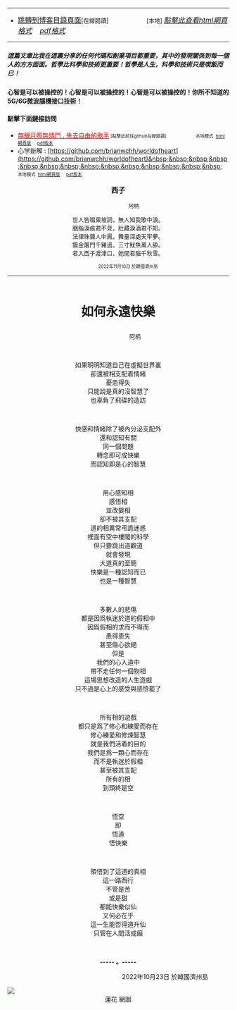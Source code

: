 ****
- [<font size=3>跳轉到博客目錄頁面</font>](../../tableOfContent.md)[<font size=2>在線閱讀</font>]&nbsp;&nbsp; &nbsp; &nbsp; &nbsp; &nbsp; &nbsp; &nbsp; &nbsp; &nbsp;&nbsp; &nbsp;  <font size=2> [本地] </font><font size=3>[*_點擊此查看html網頁格式_*](../../tableOfContent.html)&nbsp; &nbsp; [*_pdf格式_*](../../tableOfContent.md.pdf)</font>
****

##### *_這篇文章比我在這裏分享的任何代碼和創業項目都重要，其中的發現關係到每一個人的方方面面。哲學比科學和技術更重要！哲學是人生，科學和技術只是喫飯而已！_*

#### 心智是可以被操控的！心智是可以被操控的！心智是可以被操控的！你所不知道的5G/6G微波腦機接口技術！ 

#### 點擊下面鏈接訪問
- [<font color=red>無眠月照無情門 . 失去自由的歌手</font>](https://github.com/brianwchh/worldofheart/blob/main/md_and_html/%E7%84%A1%E7%9C%A0%E6%9C%88%E7%85%A7%E7%84%A1%E6%83%85%E9%96%80.md)<font size=1> [點擊此前往github在線閱讀]</font> &nbsp;&nbsp;&nbsp;&nbsp;&nbsp;&nbsp;&nbsp;&nbsp;&nbsp;&nbsp;&nbsp;&nbsp;&nbsp;&nbsp;&nbsp; <font size=1>本地模式 &nbsp;[html網頁版](../../md_and_html/無眠月照無情門.html) &nbsp;&nbsp;&nbsp; [pdf版本](../../md_and_html/無眠月照無情門.md.pdf) </font>
- 心学新解 : [https://github.com/brianwchh/worldofheart](https://github.com/brianwchh/worldofheart)&nbsp;&nbsp;&nbsp;&nbsp;&nbsp;&nbsp;&nbsp;&nbsp;&nbsp;&nbsp;&nbsp;&nbsp;&nbsp;&nbsp;&nbsp; <font size=1>本地模式 &nbsp;[html網頁版](../../md_and_html/心學新解.html) &nbsp;&nbsp;&nbsp; [pdf版本](../../md_and_html/心學新解.md.pdf) </font>

<div align="center"> 

****<p align="center" style="font-size: 16px;">西子</p>****

<p align="center" style="font-size: 12px;">&nbsp;&nbsp;&nbsp;&nbsp;&nbsp;&nbsp;&nbsp;&nbsp;&nbsp;&nbsp;&nbsp;&nbsp;&nbsp;&nbsp;&nbsp;&nbsp;&nbsp;&nbsp;&nbsp;&nbsp; 阿柄</p>

<div style="font-size: 13px;" >

世人皆唱東坡詞，無人知我歌中淚。   
胭脂淚痕君不見，肚藏淚酒君不知。  
法律珠鍊人中鳳，舞臺深處天牢夢。  
鍍金屠門千豬過，三寸魷魚萬人舔。  
君入西子渡津口，她閱君腦千秋雪。  

</div>

<p style="font-size: 10px;"> &nbsp; &nbsp; &nbsp; &nbsp; &nbsp; &nbsp; &nbsp; &nbsp; 2022年11月10日 於韓國濟州島  </p>     

</div>

****

</br>

****<p align="center" style="font-size: 28px;">如何永遠快樂</p>****

<p align="center" style="font-size: small;">&nbsp;&nbsp;&nbsp;&nbsp;&nbsp;&nbsp;&nbsp;&nbsp;&nbsp;&nbsp;&nbsp;&nbsp;&nbsp;&nbsp;&nbsp;&nbsp;&nbsp;&nbsp;&nbsp;&nbsp; 阿柄</p>




<div align="center"> <!-- div_1-->

  <p align="center"> 
    
  </br>

如果明明知道自己在虛擬世界裏  
卻還被相支配着情緒  
憂患得失  
只能說是真的沒智慧了  
也辜負了飛碟的造訪  

  </br>

快感和情緒除了被內分泌支配外  
還和認知有關  
同一個問題  
轉念即可成快樂  
而認知即是心的智慧  

  </br>

用心感知相  
感悟相  
並改變相  
卻不被其支配  
道的相異常弔詭迷惑  
裡面有空中樓閣的科學  
但只要跳出道觀道  
就會發現  
大道真的至簡  
快樂是一種認知而已  
也是一種智慧  

  </br>

多數人的悲傷  
都是因爲執迷於道的假相中  
因爲假相的求而不得而  
患得患失  
甚至傷心欲絕  
但是  
我們的心入道中  
帶不走任何一個物相  
這場思想改造的人生遊戲  
只不過是心上的感受與感悟罷了  

  </br>

所有相的遊戲  
都只是爲了修心和練愛而存在  
修心練愛和修煉智慧  
就是我們活着的目的  
我們是爲一顆心而存在  
而不是執迷於假相  
甚至被其支配  
所有的相  
到頭終是空  

  </br>

悟空  
即  
悟道  
悟快樂  

  </br>

領悟到了這道的真相  
這一路西行  
不管是苦  
或是甜  
都能快樂似仙  
又何必在乎  
這一生能否得道升仙  
只管在人間活成癲  

  </br>

  ***_-----&nbsp;。-----_***

  <font size=1>

    

  </font>

  </p>



  <p align="right"> 2022年10月23日 於韓國濟州島 &nbsp;&nbsp;&nbsp;&nbsp;&nbsp;&nbsp;&nbsp;&nbsp;&nbsp;&nbsp;&nbsp; </p>  
  
</div> <!-- end of div_1-->

  




<!-- image area, flex to make it center,it may not work for github, for html and pdf rendering only -->
<div align="center" style="page-break-inside: avoid; margin-top:1px; margin-bottom:1px;"> <!-- pictureWrapper_div add this only to make the bendan github understand -->
  <div class="ImageWrapperFlex" >
   <div class="FlexSide"  ></div>
   <image class="FlexImage"   src='./images/lianhua.jpg'/>
   <div class="FlexSide" ></div>
  </div>
  <p align="center" style="margin:0px;"> 蓮花 網圖 </p> 
</div> <!-- end pictureWrapper_div -->


</br>
</br>


<style>

.ImageWrapperFlex {
    display: flex; 
    flex-direction: row; 
    margin-top: 1px; 
    margin-bottom: 1px;

    width: 100% ;
}

.FlexSide {
    flex-basis: 0px ;
    flex:1;

}



/* large device screen 設置熒幕顯示圖片大小（電腦等大型屏幕）*/
@media only screen and (min-width: 600px) {

    .FlexImage {
        flex-basis: 600px ;
        flex:0;    
        height:auto; 
        max-width: 600px;
        min-width: 600px;
     
    }

}

 /* small device screen 設置熒幕顯示圖片大小（平板手機等屏幕）*/
@media only screen and (max-width: 600px) {
    
    .FlexImage {
        flex-basis: 600px ;
        flex:1;
        height:auto; 
     
    }

}

/* style for print !important 設置打印圖片大小*/
@media print {

    .FlexImage {
        flex-basis: 500px ;
        flex:0;    
        height:auto; 
        max-width: 500px;
        min-width: 500px;
     
    }
}


</style>


